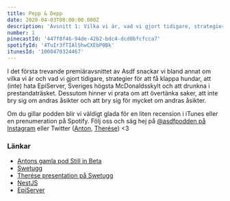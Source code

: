 ```yaml
---
title: Pepp & Depp
date: 2020-04-03T08:00:00.000Z
description: 'Avsnitt 1: Vilka vi är, vad vi gjort tidigare, strategier för att få klappa hundar, att drunkna i prestandaträsket, Sveriges högsta McDonaldsskylt och mycket annat.'
number: 1
pinecastId: '447f8f46-94de-42b2-bdc4-dcd0bfcfcca7'
spotifyId: '4TuIr3fTIAlShwCXEbP0Bk'
itunesId: '1000470324467'
---
```


I det första trevande premiäravsnittet av Asdf snackar vi bland annat om vilka vi är och vad vi gjort tidigare, strategier för att få klappa hundar, att (inte) hata EpiServer, Sveriges högsta McDonaldsskylt och att drunkna i prestandaträsket. Dessutom hinner vi prata om att övertänka saker, att inte bry sig om andras åsikter och att bry sig för mycket om andras åsikter.

Om du gillar podden blir vi väldigt glada för en liten recension i iTunes eller en prenumeration på Spotify. Följ oss och säg hej på [@asdfpodden på Instagram](https://www.instagram.com/asdfpodden/) eller Twitter ([Anton](https://twitter.com/Awnton), [Therése](https://twitter.com/tkomstadius)) &lt;3

### Länkar

- [Antons gamla pod Still in Beta](https://podcasts.apple.com/se/podcast/still-in-beta/id1174070946)
- [Swetugg](https://swetugg.se/)
- [Therése presentation på Swetugg](https://www.youtube.com/watch?v=5CgsfdR1jCY)
- [NestJS](https://nestjs.com/)
- [EpiServer](https://www.episerver.se/)
